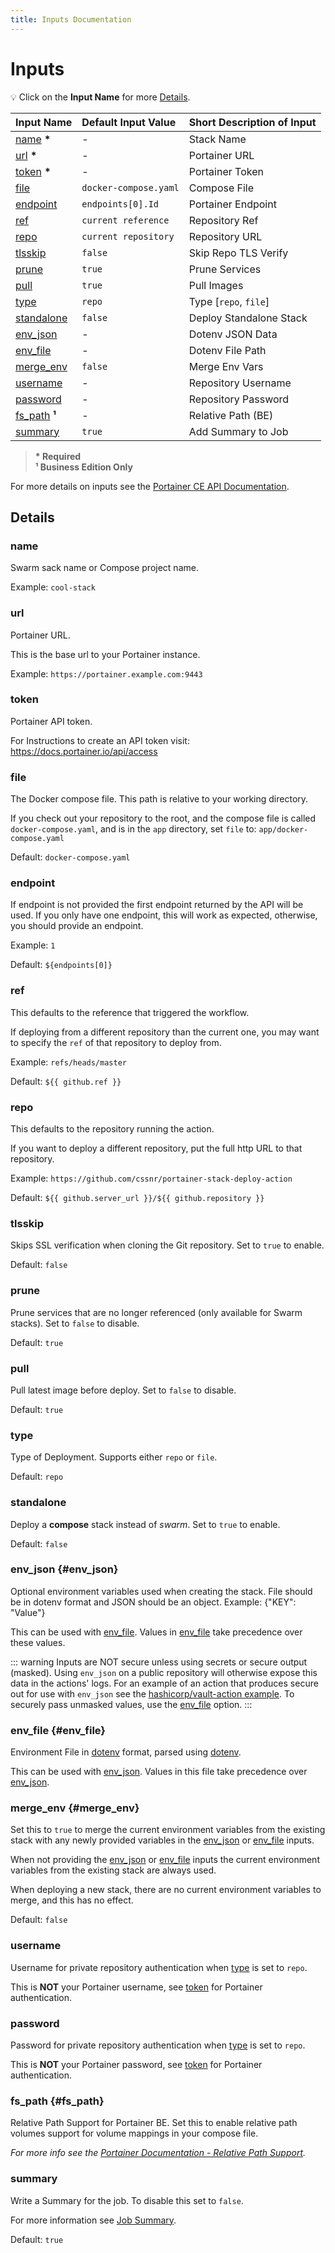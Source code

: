 ```yaml
---
title: Inputs Documentation
---
```


# Inputs

💡 Click on the **Input Name** for more [Details](#details).

| Input&nbsp;Name           | Default&nbsp;Input&nbsp;Value | Short&nbsp;Description&nbsp;of&nbsp;Input |
| :------------------------ | :---------------------------- | :---------------------------------------- |
| [name](#name) **\***      | -                             | Stack Name                                |
| [url](#url) **\***        | -                             | Portainer URL                             |
| [token](#token) **\***    | -                             | Portainer Token                           |
| [file](#file)             | `docker-compose.yaml`         | Compose File                              |
| [endpoint](#endpoint)     | `endpoints[0].Id`             | Portainer Endpoint                        |
| [ref](#ref)               | `current reference`           | Repository Ref                            |
| [repo](#repo)             | `current repository`          | Repository URL                            |
| [tlsskip](#tlsskip)       | `false`                       | Skip Repo TLS Verify                      |
| [prune](#prune)           | `true`                        | Prune Services                            |
| [pull](#pull)             | `true`                        | Pull Images                               |
| [type](#type)             | `repo`                        | Type [`repo`, `file`]                     |
| [standalone](#standalone) | `false`                       | Deploy Standalone Stack                   |
| [env_json](#env_json)     | -                             | Dotenv JSON Data                          |
| [env_file](#env_file)     | -                             | Dotenv File Path                          |
| [merge_env](#merge_env)   | `false`                       | Merge Env Vars                            |
| [username](#username)     | -                             | Repository Username                       |
| [password](#password)     | -                             | Repository Password                       |
| [fs_path](#fs_path) **¹** | -                             | Relative Path (BE)                        |
| [summary](#summary)       | `true`                        | Add Summary to Job                        |

> **\* Required**  
> **¹ Business Edition Only**

For more details on inputs see the [Portainer CE API Documentation](https://app.swaggerhub.com/apis/portainer/portainer-ce/).

## Details

### name <Badge type="warning" text="Requierd" />

Swarm sack name or Compose project name.

Example: `cool-stack`

### url <Badge type="warning" text="Requierd" />

Portainer URL.

This is the base url to your Portainer instance.

Example: `https://portainer.example.com:9443`

### token <Badge type="warning" text="Requierd" />

Portainer API token.

For Instructions to create an API token visit: https://docs.portainer.io/api/access

### file

The Docker compose file. This path is relative to your working directory.

If you check out your repository to the root, and the compose file is called `docker-compose.yaml`, and is in the `app` directory, set `file` to: `app/docker-compose.yaml`

Default: `docker-compose.yaml`

### endpoint

If endpoint is not provided the first endpoint returned by the API will be used.
If you only have one endpoint, this will work as expected, otherwise, you should provide an endpoint.

Example: `1`

Default: `${endpoints[0]}`

### ref

This defaults to the reference that triggered the workflow.

If deploying from a different repository than the current one, you may want to specify the `ref` of that repository to deploy from.

Example: `refs/heads/master`

Default: <span v-pre>`${{ github.ref }}`</span>

### repo

This defaults to the repository running the action.

If you want to deploy a different repository, put the full http URL to that repository.

Example: `https://github.com/cssnr/portainer-stack-deploy-action`

Default: <span v-pre>`${{ github.server_url }}/${{ github.repository }}`</span>

### tlsskip

Skips SSL verification when cloning the Git repository.
Set to `true` to enable.

Default: `false`

### prune

Prune services that are no longer referenced (only available for Swarm stacks).
Set to `false` to disable.

Default: `true`

### pull

Pull latest image before deploy. Set to `false` to disable.

Default: `true`

### type

Type of Deployment. Supports either `repo` or `file`.

Default: `repo`

### standalone

Deploy a **compose** stack instead of _swarm_.
Set to `true` to enable.

Default: `false`

### env_json {#env_json}

Optional environment variables used when creating the stack.
File should be in dotenv format and JSON should be an object. Example: {"KEY": "Value"}

This can be used with [env_file](#env_file). Values in [env_file](#env_file) take precedence over these values.

::: warning
Inputs are NOT secure unless using secrets or secure output (masked).
Using `env_json` on a public repository will otherwise expose this data in the actions' logs.
For an example of an action that produces secure out for use with `env_json` see the [hashicorp/vault-action example](../guides/examples.md#multi-step).
To securely pass unmasked values, use the [env_file](#env_file) option.
:::

### env_file {#env_file}

Environment File in [dotenv](https://www.dotenv.org/docs/security/env) format, parsed using [dotenv](https://www.npmjs.com/package/dotenv).

This can be used with [env_json](#env_json). Values in this file take precedence over [env_json](#env_json).

### merge_env {#merge_env}

Set this to `true` to merge the current environment variables from the existing stack
with any newly provided variables in the [env_json](#env_json) or [env_file](#env_file) inputs.

When not providing the [env_json](#env_json) or [env_file](#env_file) inputs the
current environment variables from the existing stack are always used.

When deploying a new stack, there are no current environment variables to merge, and this has no effect.

Default: `false`

### username

Username for private repository authentication when [type](#type) is set to `repo`.

This is **NOT** your Portainer username, see [token](#token) for Portainer authentication.

### password

Password for private repository authentication when [type](#type) is set to `repo`.

This is **NOT** your Portainer password, see [token](#token) for Portainer authentication.

### fs_path <Badge type="tip" text="Business Edition Only" /> {#fs_path}

Relative Path Support for Portainer BE.
Set this to enable relative path volumes support for volume mappings in your compose file.

_For more info see the [Portainer Documentation - Relative Path Support](https://docs.portainer.io/advanced/relative-paths)._

### summary

Write a Summary for the job. To disable this set to `false`.

For more information see [Job Summary](../guides/features.md#job-summary).

Default: `true`
